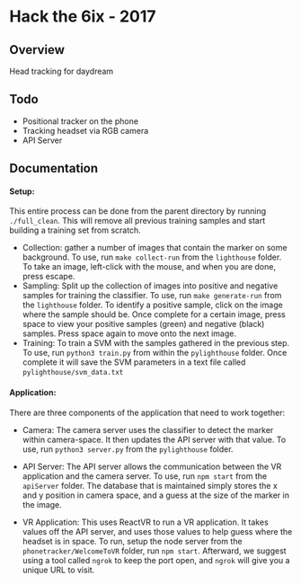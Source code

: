 # Hack the 6ix - 2017

## Overview

Head tracking for daydream

## Todo

* Positional tracker on the phone
* Tracking headset via RGB camera
* API Server

## Documentation

#### Setup:

This entire process can be done from the parent directory by running ```./full_clean```. This will remove all previous training samples and start building a training set from scratch.

* Collection: gather a number of images that contain the marker on some background. To use, run ```make collect-run``` from the ```lighthouse``` folder. To take an image, left-click with the mouse, and when you are done, press escape.
* Sampling: Split up the collection of images into positive and negative samples for training the classifier. To use, run ```make generate-run``` from the ```lighthouse``` folder. To identify a positive sample, click on the image where the sample should be. Once complete for a certain image, press space to view your positive samples (green) and negative (black) samples. Press space again to move onto the next image.
* Training: To train a SVM with the samples gathered in the previous step. To use, run ```python3 train.py``` from within the ```pylighthouse``` folder. Once complete it will save the SVM parameters in a text file called ```pylighthouse/svm_data.txt```

#### Application:

There are three components of the application that need to work together:

* Camera: The camera server uses the classifier to detect the marker within camera-space. It then updates the API server with that value. To use, run ```python3 server.py``` from the ```pylighthouse``` folder.

* API Server: The API server allows the communication between the VR application and the camera server. To use, run ```npm start``` from the ```apiServer``` folder. The database that is maintained simply stores the x and y position in camera space, and a guess at the size of the marker in the image.

* VR Application: This uses ReactVR to run a VR application. It takes values off the API server, and uses those values to help guess where the headset is in space. To run, setup the node server from the ```phonetracker/WelcomeToVR``` folder, run ```npm start```. Afterward, we suggest using a tool called ```ngrok``` to keep the port open, and ```ngrok``` will give you a unique URL to visit. 


